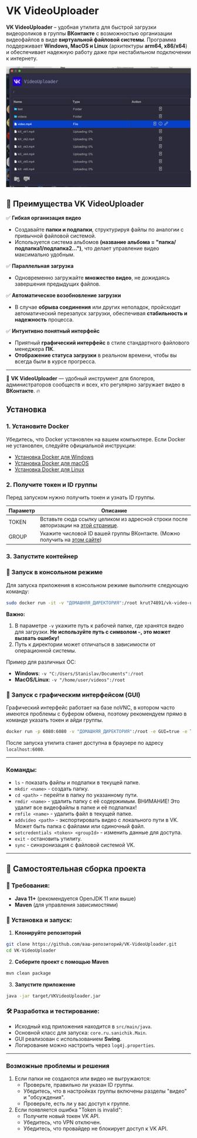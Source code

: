 # VK VideoUploader

**VK VideoUploader** – удобная утилита для быстрой загрузки видеороликов в группы **ВКонтакте** с возможностью организации видеофайлов в виде **виртуальной файловой системы**. Программа поддерживает **Windows, MacOS и Linux** (архитектуры **arm64, x86/x64**) и обеспечивает надежную работу даже при нестабильном подключении к интернету.

![Превью](preview.png)

## 🔹 Преимущества VK VideoUploader

✅ **Гибкая организация видео**  
- Создавайте **папки и подпапки**, структурируя файлы по аналогии с привычной файловой системой.
- Используется система альбомов **(название альбома = "папка/подпапка1/подпапка2...")**, что делает управление видео максимально удобным.

✅ **Параллельная загрузка**  
- Одновременно загружайте **множество видео**, не дожидаясь завершения предыдущих файлов.

✅ **Автоматическое возобновление загрузки**  
- В случае **обрыва соединения** или других неполадок, пройсходит автоматический перезапуск загрузки, обеспечивая **стабильность и надежность** процесса.

✅ **Интуитивно понятный интерфейс**  
- Приятный **графический интерфейс** в стиле стандартного файлового менеджера **ПК**.
- **Отображение статуса загрузки** в реальном времени, чтобы вы всегда были в курсе прогресса.

---
🎥 **VK VideoUploader** — удобный инструмент для блогеров, администраторов сообществ и всех, кто регулярно загружает видео в **ВКонтакте**. 🔥


## Установка

### 1. Установите Docker
Убедитесь, что Docker установлен на вашем компьютере. Если Docker не установлен, следуйте официальной инструкции:
- [Установка Docker для Windows](https://docs.docker.com/desktop/windows/install/)
- [Установка Docker для macOS](https://docs.docker.com/desktop/mac/install/)
- [Установка Docker для Linux](https://docs.docker.com/engine/install/)

### 2. Получите токен и ID группы
Перед запуском нужно получить токен и узнать ID группы.

| Параметр       | Описание |
|---------------|----------|
| TOKEN         | Вставьте сюда ссылку целиком из адресной строки после авторизации на [этой странице](https://oauth.vk.com/authorize?client_id=52502099&display=page&redirect_uri=https://oauth.vk.com/blank.html&scope=friends,video,group,offlines&response_type=token&v=5.59). |
| GROUP      | Укажите числовой ID вашей группы ВКонтакте. (Можно получить на [этом сайте](https://regvk.com/id/)) |

### 3. Запустите контейнер

### 🔧 Запуск в консольном режиме

Для запуска приложения в консольном режиме выполните следующую команду:

```bash
sudo docker run -it -v "ДОМАШНЯЯ_ДИРЕКТОРИЯ":/root krut74891/vk-video-uploader:latest
```

**Важно:**  
1. В параметре `-v` укажите путь к рабочей папке, где хранятся видео для загрузки. **Не используйте путь с символом `~`, это может вызвать ошибку!**  
2. Путь к директории может отличаться в зависимости от операционной системы.

Пример для различных ОС:
- **Windows**: `-v "C:/Users/Stanislav/Documents":/root`
- **MacOS/Linux**: `-v "/home/user/videos":/root`


### 🎨 Запуск с графическим интерфейсом (GUI)

Графический интерфейс работает на базе noVNC, в котором часто имеются проблемы с буфером обмена, поэтому рекомендуем прямо в команде указать токен и айди группы.

```bash
docker run -p 6080:6080 -v "ДОМАШНЯЯ_ДИРЕКТОРИЯ":/root -e GUI=true -e TOKEN="" -e GROUP="" krut74891/vk-video-uploader:latest
```

После запуска утилита станет доступна в браузере по адресу `localhost:6080`.

---

### Команды:

- `ls` - показать файлы и подпапки в текущей папке.
- `mkdir <name>` - создать папку.
- `cd <path>` - перейти в папку по указанному пути.
- `rmdir <name>` - удалить папку с её содержимым. ВНИМАНИЕ! Это удалит все видеофайлы в папке и её подпапках!
- `rmfile <name>` - удалить файл в текущей папке.
- `addvideo <path>` - экспортировать видео с локального пути в VK. Может быть папка с файлами или одиночный файл.
- `setcredentials <token> <groupId>` - изменить данные для доступа.
- `exit` - остановить утилиту.
- `sync` - синхронизация с файловой системой VK.

---

## 🚀 Самостоятельная сборка проекта

### 🔧 Требования:
- **Java 11+** (рекомендуется OpenJDK 11 или выше)
- **Maven** (для управления зависимостями)

### 📌 Установка и запуск:
1. **Клонируйте репозиторий**  

```bash
git clone https://github.com/ваш-репозиторий/VK-VideoUploader.git
cd VK-VideoUploader
```

2. **Соберите проект с помощью Maven**  

```bash
mvn clean package
```

3. **Запустите приложение**  

```bash
java -jar target/VKVideoUploader.jar
```

### 🛠 Разработка и тестирование:
- Исходный код приложения находится в `src/main/java`.
- Основной класс для запуска: `core.ru.sanichik.Main`.
- GUI реализован с использованием **Swing**.
- Логирование можно настроить через `log4j.properties`.

---

### Возможные проблемы и решения

1. Если папки не создаются или видео не выгружаются:
   - Проверьте, правильно ли указан ID группы.
   - Убедитесь, что в настройках группы включены разделы "видео" и "обсуждения".
   - Проверьте, есть ли у вас доступ к группе.
2. Если появляется ошибка "Token is invalid":
   - Получите новый токен VK API.
   - Убедитесь, что VPN отключен.
   - Убедитесь, что провайдер не блокирует доступ к VK API.
